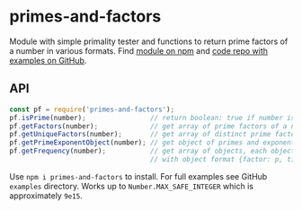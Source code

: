 # primes-and-factors
Module with simple primality tester and functions to return prime factors of a number in various formats. Find [module on npm](https://www.npmjs.com/package/primes-and-factors) and [code repo with examples on GitHub](https://github.com/sebas095/primes-and-factors).

## API
``` js
const pf = require('primes-and-factors');
pf.isPrime(number);                // return boolean: true if number is prime (e.g. 5), false otherwise (e.g. 18)
pf.getFactors(number);             // get array of prime factors of a number (e.g. [2, 3, 3] for 18)
pf.getUniqueFactors(number);       // get array of distinct prime factors of a number (e.g. [2, 3] for 18)
pf.getPrimeExponentObject(number); // get object of primes and exponents (e.g. {2:1, 3:2} for 18)
pf.getFrequency(number);           // get array of objects, each object for a prime power factor p^k
                                   // with object format {factor: p, times: k}
```

Use `npm i primes-and-factors` to install. For full examples see GitHub `examples` directory. Works up to `Number.MAX_SAFE_INTEGER` which is approximately `9e15`.
